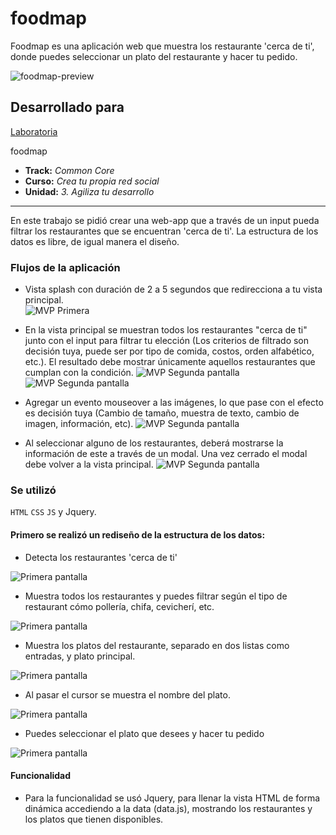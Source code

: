 # foodmap
Foodmap es una aplicación web que muestra los restaurante 'cerca de ti', donde puedes seleccionar un plato del restaurante y hacer tu pedido.

![foodmap-preview](https://user-images.githubusercontent.com/4741745/37867430-7e87ad04-2f66-11e8-9341-92c671884b67.png)

## Desarrollado para 
[Laboratoria](http://laboratoria.la)



foodmap
* **Track:** _Common Core_
* **Curso:** _Crea tu propia red social_
* **Unidad:** _3. Agiliza tu desarrollo_
***

En este trabajo se pidió crear una web-app que a través de un input pueda filtrar los restaurantes que se encuentran 'cerca de ti'. La estructura de los datos es libre, de igual manera el diseño.

### Flujos de la aplicación

* Vista splash con duración de 2 a 5 segundos que redirecciona a tu vista principal.  
![MVP Primera](assets/images/mvp/pantalla1.jpg)

* En la vista principal se muestran todos los restaurantes "cerca de ti" junto con el input para filtrar tu elección (Los criterios de filtrado son decisión tuya, puede ser por tipo de comida, costos, orden alfabético, etc.). El resultado debe mostrar únicamente aquellos restaurantes que cumplan con la condición. 
![MVP Segunda pantalla](assets/images/mvp/pantalla2.jpg)
![MVP Segunda pantalla](assets/images/mvp/pantalla3.jpg)

* Agregar un evento mouseover a las imágenes, lo que pase con el efecto es decisión tuya (Cambio de tamaño, muestra de texto, cambio de imagen, información, etc).
![MVP Segunda pantalla](assets/images/mvp/pantalla4.jpg)

* Al seleccionar alguno de los restaurantes, deberá mostrarse la información de este a través de un modal. Una vez cerrado el modal debe volver a la vista principal.
![MVP Segunda pantalla](assets/images/mvp/pantalla5.jpg)


### Se utilizó
`HTML` `CSS` `JS` y Jquery.

#### Primero se realizó un rediseño de la estructura de los datos:

* Detecta los restaurantes 'cerca de ti'  

![Primera pantalla](assets/images/mockup/Pantalla1.png "Pantalla")

* Muestra todos los restaurantes y puedes filtrar según el tipo de restaurant cómo pollería, chifa, cevicherí, etc.  

![Primera pantalla](assets/images/mockup/Pantalla2.png "Pantalla")

* Muestra los platos del restaurante, separado en dos listas como entradas, y plato principal. 

![Primera pantalla](assets/images/mockup/Pantalla3.png "Platos")

* Al pasar el cursor se muestra el nombre del plato. 

![Primera pantalla](assets/images/mockup/Pantalla4.png "Platos")

* Puedes seleccionar el plato que desees y hacer tu pedido 

![Primera pantalla](assets/images/mockup/Pantalla5.png "Platos")

#### Funcionalidad
* Para la funcionalidad se usó Jquery, para llenar la vista HTML de forma dinámica accediendo a la data (data.js), mostrando los restaurantes y los platos que tienen disponibles.

